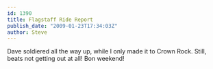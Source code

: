 ```yaml
---
id: 1390
title: Flagstaff Ride Report
publish_date: "2009-01-23T17:34:03Z"
author: Steve
---
```

Dave soldiered all the way up, while I only made it to Crown Rock. Still, beats not getting out at all! Bon weekend!
